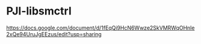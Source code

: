 # PJI-libsmctrl

https://docs.google.com/document/d/1fEqQi9HcN6Wwze2SkVMRWqOHnle2xQe94UruJgEEzus/edit?usp=sharing

